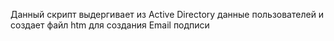 Данный скрипт выдергивает из Active Directory данные пользователей и создает файл htm для создания Email подписи
